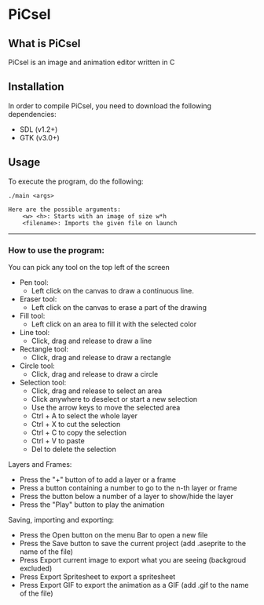 # PiCsel

## What is PiCsel

PiCsel is an image and animation editor written in C

## Installation

In order to compile PiCsel, you need to download the following dependencies:

- SDL (v1.2+)
- GTK (v3.0+)

## Usage

To execute the program, do the following:

```
./main <args>

Here are the possible arguments:
    <w> <h>: Starts with an image of size w*h
    <filename>: Imports the given file on launch
```

----

### How to use the program:

You can pick any tool on the top left of the screen

- Pen tool:
    - Left click on the canvas to draw a continuous line.
- Eraser tool:
    - Left click on the canvas to erase a part of the drawing
- Fill tool:
    - Left click on an area to fill it with the selected color
- Line tool:
    - Click, drag and release to draw a line
- Rectangle tool:
    - Click, drag and release to draw a rectangle
- Circle tool:
    - Click, drag and release to draw a circle
- Selection tool:
    - Click, drag and release to select an area
    - Click anywhere to deselect or start a new selection
    - Use the arrow keys to move the selected area
    - Ctrl + A to select the whole layer
    - Ctrl + X to cut the selection
    - Ctrl + C to copy the selection
    - Ctrl + V to paste
    - Del to delete the selection

Layers and Frames:

- Press the "+" button of to add a layer or a frame
- Press a button containing a number to go to the n-th layer or frame
- Press the button below a number of a layer to show/hide the layer
- Press the "Play" button to play the animation

Saving, importing and exporting:

- Press the Open button on the menu Bar to open a new file
- Press the Save button to save the current project (add .aseprite to the name of the file)
- Press Export current image to export what you are seeing (backgroud excluded)
- Press Export Spritesheet to export a spritesheet
- Press Export GIF to export the animation as a GIF (add .gif to the name of the file)


